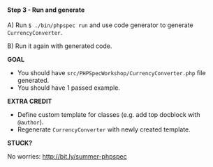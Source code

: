 #### Step 3 - Run and generate

A) Run `$ ./bin/phpspec run` and use code generator to generate `CurrencyConverter`.

B) Run it again with generated code.

**GOAL**

* You should have `src/PHPSpecWorkshop/CurrencyConverter.php` file generated.
* You should have 1 passed example.

**EXTRA CREDIT**

* Define custom template for classes (e.g. add top docblock with `@author`).
* Regenerate `CurrencyConverter` with newly created template.

**STUCK?**

No worries: http://bit.ly/summer-phpspec
